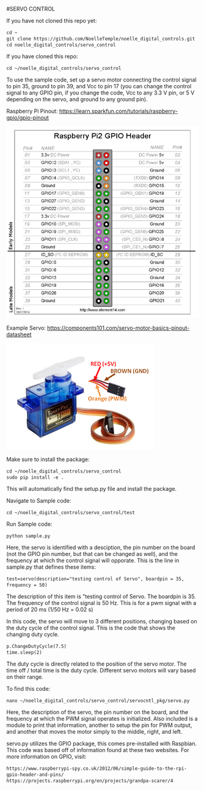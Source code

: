 #SERVO CONTROL

If you have not cloned this repo yet:
```
cd ~
git clone https://github.com/NoelleTemple/noelle_digital_controls.git
cd noelle_digital_controls/servo_control
```
If you have cloned this repo:
```
cd ~/noelle_digital_controls/servo_control
```

To use the sample code, set up a servo motor connecting the control signal to pin 35, ground to pin 39, and Vcc to pin 17 (you can change the control signal to any GPIO pin, if you change the code, Vcc to any 3.3 V pin, or 5 V depending on the servo, and ground to any ground pin).

Raspberry Pi Pinout:
https://learn.sparkfun.com/tutorials/raspberry-gpio/gpio-pinout

![Raspberry Pi Pinout](https://github.com/NoelleTemple/noelle_digital_controls/blob/master/picture/RPi_Pinout.jpg)


Example Servo:
https://components101.com/servo-motor-basics-pinout-datasheet

![Servo Pinout](https://github.com/NoelleTemple/noelle_digital_controls/blob/master/picture/ServoPinout.png)

Make sure to install the package:
```
cd ~/noelle_digital_controls/servo_control
sudo pip install -e .
```
This will automatically find the setup.py file and install the package.

Navigate to Sample code:
```
cd ~/noelle_digital_controls/servo_control/test
```
Run Sample code:
```
python sample.py
```
Here, the servo is identified with a desciption, the pin number on the board (not the GPIO pin number, but that can be changed as well), and the frequency at which the control signal will opporate.  This is the line in sample.py that defines these items:
```
test=servo(description="testing control of Servo", boardpin = 35, frequency = 50)
```
The description of this item is "testing control of Servo.
The boardpin is 35.
The frequency of the control signal is 50 Hz.  This is for a pwm signal with a period of 20 ms (1/50 Hz = 0.02 s)

In this code, the servo will move to 3 different positions, changing based on the duty cycle of the control signal.  This is the code that shows the changing duty cycle.
```
p.ChangeDutyCycle(7.5)
time.sleep(2)
```
The duty cycle is directly related to the position of the servo motor.  The time off / total time is the duty cycle.  Different servo motors will vary based on their range. 

To find this code:
```
nano ~/noelle_digital_controls/servo_control/servocntl_pkg/servo.py
```
Here, the description of the servo, the pin number on the board, and the frequency at which the PWM signal operates is initialized.  Also included is a module to print that information, another to setup the pin for PWM output, and another that moves the motor simply to the middle, right, and left.


servo.py utilizes the GPIO package, this comes pre-installed with Raspbian.  
This code was based off of information found at these two websites.  For more information on GPIO, visit:
```
https://www.raspberrypi-spy.co.uk/2012/06/simple-guide-to-the-rpi-gpio-header-and-pins/
https://projects.raspberrypi.org/en/projects/grandpa-scarer/4
```

